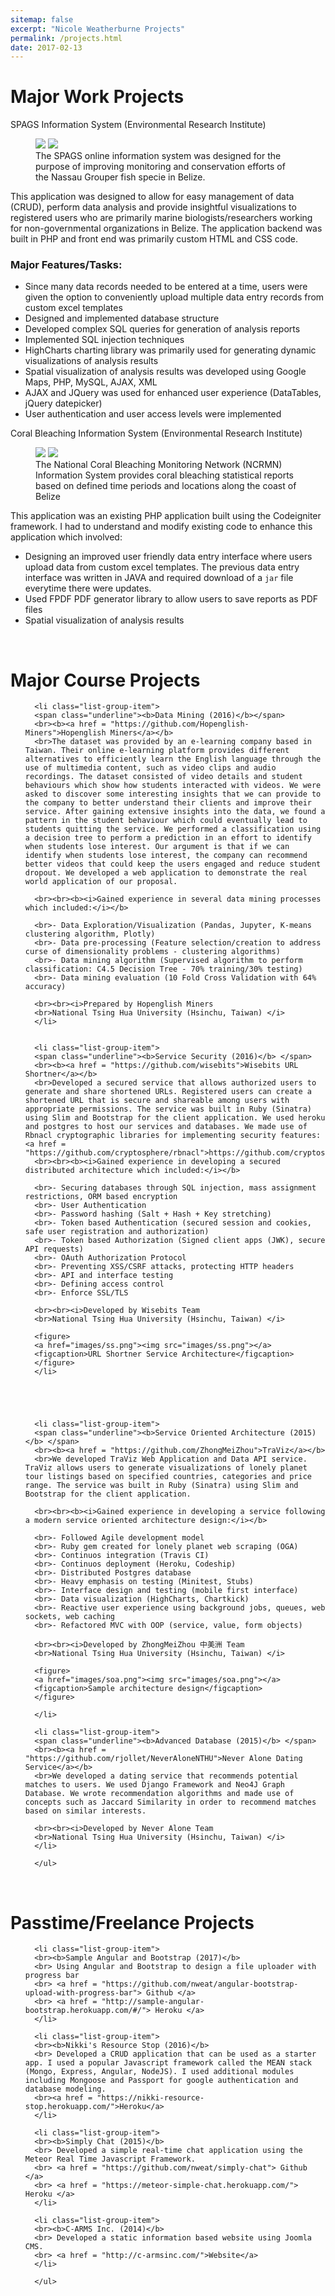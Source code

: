 ```yaml
---
sitemap: false
excerpt: "Nicole Weatherburne Projects"
permalink: /projects.html
date: 2017-02-13
---
```


<h1>Major Work Projects</h1>
<div class="alert alert-info" role="alert">
SPAGS Information System (Environmental Research Institute)
</div>

<figure class="half">
	<a href="images/SPAGS_1.jpg"><img src="images/SPAGS_1.jpg"></a>
	<a href="images/SPAGS_2.jpg"><img src="images/SPAGS_2.jpg"></a>
	<figcaption>The SPAGS online information system was designed for the purpose of improving monitoring and conservation efforts of the Nassau Grouper fish specie in Belize.</figcaption>
</figure>

This application was designed to allow for easy management of data (CRUD), perform data analysis and provide insightful visualizations to registered users who are primarily marine biologists/researchers working for non-governmental organizations in Belize. The application backend was built in PHP and front end was primarily custom HTML and CSS code.

### Major Features/Tasks:
- Since many data records needed to be entered at a time, users were given the option to conveniently upload multiple data entry records from custom excel templates
- Designed and implemented database structure
- Developed complex SQL queries for generation of analysis reports
- Implemented SQL injection techniques
- HighCharts charting library was primarily used for generating dynamic visualizations of analysis results
- Spatial visualization of analysis results was developed using Google Maps, PHP, MySQL, AJAX, XML
- AJAX and JQuery was used for enhanced user experience (DataTables, jQuery datepicker)
- User authentication and user access levels were implemented



<div class="alert alert-info" role="alert">
Coral Bleaching Information System (Environmental Research Institute)
</div>
<figure class="half">
<a href="images/CORAL_2.png"><img src="images/CORAL_2.png"></a>
	<a href="images/Coral_1.png"><img src="images/Coral_1.png"></a>
	<figcaption>The National Coral Bleaching Monitoring Network (NCRMN) Information System provides coral bleaching statistical reports based on defined time periods and locations along the coast of Belize</figcaption>
</figure>


This application was an existing PHP application built using the Codeigniter framework. I had to understand and modify existing code to enhance this application which involved:

- Designing an improved user friendly data entry interface where users upload data from custom excel templates. The previous data entry interface was written in JAVA and required download of a `jar` file everytime there were updates.
- Used FPDF PDF generator library to allow users to save reports as PDF files
- Spatial visualization of analysis results


<p><br><p>

<h1>Major Course Projects</h1>
<div class="panel panel-primary">
      <ul class="list-group">


      <li class="list-group-item">
      <span class="underline"><b>Data Mining (2016)</b></span>
      <br><b><a href = "https://github.com/Hopenglish-Miners">Hopenglish Miners</a></b> 
      <br>The dataset was provided by an e-learning company based in Taiwan. Their online e-learning platform provides different alternatives to efficiently learn the English language through the use of multimedia content, such as video clips and audio recordings. The dataset consisted of video details and student behaviours which show how students interacted with videos. We were asked to discover some interesting insights that we can provide to the company to better understand their clients and improve their service. After gaining extensive insights into the data, we found a pattern in the student behaviour which could eventually lead to students quitting the service. We performed a classification using a decision tree to perform a prediction in an effort to identify when students lose interest. Our argument is that if we can identify when students lose interest, the company can recommend better videos that could keep the users engaged and reduce student dropout. We developed a web application to demonstrate the real world application of our proposal.

      <br><br><b><i>Gained experience in several data mining processes which included:</i></b>

      <br>- Data Exploration/Visualization (Pandas, Jupyter, K-means clustering algorithm, Plotly)
      <br>- Data pre-processing (Feature selection/creation to address curse of dimensionality problems - clustering algorithms)
      <br>- Data mining algorithm (Supervised algorithm to perform classification: C4.5 Decision Tree - 70% training/30% testing)
      <br>- Data mining evaluation (10 Fold Cross Validation with 64% accuracy)

      <br><br><i>Prepared by Hopenglish Miners
      <br>National Tsing Hua University (Hsinchu, Taiwan) </i>
      </li>


      <li class="list-group-item">
      <span class="underline"><b>Service Security (2016)</b> </span>
      <br><b><a href = "https://github.com/wisebits">Wisebits URL Shortner</a></b> 
      <br>Developed a secured service that allows authorized users to generate and share shortened URLs. Registered users can create a shortened URL that is secure and shareable among users with appropriate permissions. The service was built in Ruby (Sinatra) using Slim and Bootstrap for the client application. We used heroku and postgres to host our services and databases. We made use of Rbnacl cryptographic libraries for implementing security features: <a href = "https://github.com/cryptosphere/rbnacl">https://github.com/cryptosphere/rbnacl</a>
      <br><br><b><i>Gained experience in developing a secured distributed architecture which included:</i></b>

      <br>- Securing databases through SQL injection, mass assignment restrictions, ORM based encryption
      <br>- User Authentication
      <br>- Password hashing (Salt + Hash + Key stretching)
      <br>- Token based Authentication (secured session and cookies, safe user registration and authorization)
      <br>- Token based Authorization (Signed client apps (JWK), secure API requests)
      <br>- OAuth Authorization Protocol
      <br>- Preventing XSS/CSRF attacks, protecting HTTP headers
      <br>- API and interface testing
      <br>- Defining access control
      <br>- Enforce SSL/TLS

      <br><br><i>Developed by Wisebits Team
      <br>National Tsing Hua University (Hsinchu, Taiwan) </i>

      <figure>
      <a href="images/ss.png"><img src="images/ss.png"></a>
      <figcaption>URL Shortner Service Architecture</figcaption>
      </figure>
      </li>


      


      <li class="list-group-item">
      <span class="underline"><b>Service Oriented Architecture (2015)</b> </span>
      <br><b><a href = "https://github.com/ZhongMeiZhou">TraViz</a></b> 
      <br>We developed TraViz Web Application and Data API service. TraViz allows users to generate visualizations of lonely planet tour listings based on specified countries, categories and price range. The service was built in Ruby (Sinatra) using Slim and Bootstrap for the client application.

      <br><br><b><i>Gained experience in developing a service following a modern service oriented architecture design:</i></b>

      <br>- Followed Agile development model
      <br>- Ruby gem created for lonely planet web scraping (OGA)
      <br>- Continuos integration (Travis CI)
      <br>- Continuos deployment (Heroku, Codeship)
      <br>- Distributed Postgres database
      <br>- Heavy emphasis on testing (Minitest, Stubs)
      <br>- Interface design and testing (mobile first interface)
      <br>- Data visualization (HighCharts, Chartkick)
      <br>- Reactive user experience using background jobs, queues, web sockets, web caching
      <br>- Refactored MVC with OOP (service, value, form objects)

      <br><br><i>Developed by ZhongMeiZhou 中美洲 Team
      <br>National Tsing Hua University (Hsinchu, Taiwan) </i>

      <figure>
      <a href="images/soa.png"><img src="images/soa.png"></a>
      <figcaption>Sample architecture design</figcaption>
      </figure>

      </li>

      <li class="list-group-item">
      <span class="underline"><b>Advanced Database (2015)</b> </span>
      <br><b><a href = "https://github.com/rjollet/NeverAloneNTHU">Never Alone Dating Service</a></b> 
      <br>We developed a dating service that recommends potential matches to users. We used Django Framework and Neo4J Graph Database. We wrote recommendation algorithms and made use of concepts such as Jaccard Similarity in order to recommend matches based on similar interests.

      <br><br><i>Developed by Never Alone Team
      <br>National Tsing Hua University (Hsinchu, Taiwan) </i>
      </li>

      </ul>
</div>


<p><br><p>

<h1>Passtime/Freelance Projects</h1>
<div class="panel panel-primary">
      <ul class="list-group">
      
      <li class="list-group-item">
      <br><b>Sample Angular and Bootstrap (2017)</b> 
      <br> Using Angular and Bootstrap to design a file uploader with progress bar
      <br> <a href = "https://github.com/nweat/angular-bootstrap-upload-with-progress-bar"> Github </a>
      <br> <a href = "http://sample-angular-bootstrap.herokuapp.com/#/"> Heroku </a>
      </li>
      
      <li class="list-group-item">
      <br><b>Nikki's Resource Stop (2016)</b> 
      <br> Developed a CRUD application that can be used as a starter app. I used a popular Javascript framework called the MEAN stack (Mongo, Express, Angular, NodeJS). I used additional modules including Mongoose and Passport for google authentication and database modeling.
      <br><a href = "https://nikki-resource-stop.herokuapp.com/">Heroku</a>
      </li>
      
      <li class="list-group-item">
      <br><b>Simply Chat (2015)</b> 
      <br> Developed a simple real-time chat application using the Meteor Real Time Javascript Framework. 
      <br> <a href = "https://github.com/nweat/simply-chat"> Github </a>
      <br> <a href = "https://meteor-simple-chat.herokuapp.com/"> Heroku </a>
      </li>
      
      <li class="list-group-item">
      <br><b>C-ARMS Inc. (2014)</b> 
      <br> Developed a static information based website using Joomla CMS.
      <br> <a href = "http://c-armsinc.com/">Website</a>
      </li>
      
      </ul>
</div>
